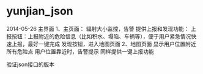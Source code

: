 yunjian_json
============

2014-05-26
主界面
1、主页面：
     辐射大小监控，告警
     提供上报和发现功能：
           上报按钮：上报附近的危险信息（比如积水、塌陷、车祸等），便于用户紧急情况快速上报，最好一键完成
           发现按钮，进入地图页面
2、地图页面
     显示用户位置附近所有危险点
     用户位置靠近时，告警提示
     同样提供一键上报功能

验证json接口的版本